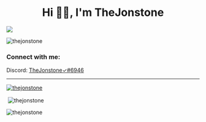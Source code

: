 <h1 align="center">Hi 👋🏻, I'm TheJonstone</h1>
<img align="center" src="https://github.com/TheJonstone/TheJonstone1/blob/main/TheJonstone.png"/>
<p align="left"> <img src="https://komarev.com/ghpvc/?username=thejonstone&label=Profile%20views&color=0e75b6&style=flat" alt="thejonstone" /> </p>
<h3 align="left">Connect with me:</h3>
<p align="left"> 
 Discord: <a href="https://discord.com/users/398197691072380928" target="blank">TheJonstone✓#6946</a>
<hr>
<p align="left"> <a href="https://github.com/ryo-ma/github-profile-trophy&theme=onedark"><img src="https://github-profile-trophy.vercel.app/?username=thejonstone&theme=onedark" alt="thejonstone" /></a> </p>
<p>&nbsp;<img align="center" src="https://github-readme-stats.vercel.app/api?username=thejonstone&show_icons=true&theme=dark&title_color=0eb4a9&bg_color=000000&hide_border=true&locale=en" alt="thejonstone" /></p>
<p><img align="center" src="https://github-readme-streak-stats.herokuapp.com/?user=thejonstone&theme=highcontrast" alt="thejonstone" /></p>
